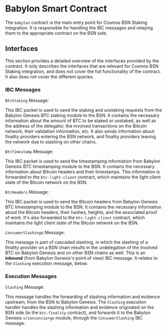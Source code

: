 # Babylon Smart Contract

The `babylon` contract is the main entry point for Cosmos BSN Staking
integration.
It is responsible for handling the IBC messages and relaying them to the
appropriate contract on the BSN side.

## Interfaces

This section provides a detailed overview of the interfaces provided by the
contract.
It only describes the interfaces that are relevant for Cosmos BSN Staking
integration, and does not cover the full functionality of the contract.
It also does not cover the different queries.

### IBC Messages

`BtcStaking` Message:

This IBC packet is used to send the staking and unstaking requests from the
Babylon Genesis BTC staking module to the BSN.
It contains the necessary information about the amount of BTC to be staked or
unstaked, as well as the address of the delegator, the involved transactions on
the Bitcoin network, their validation information, etc.
It also sends information about finality providers entering the BSN network, and
finality providers leaving the network due to slashing on other chains.

`BtcTimestamp` Message:

This IBC packet is used to send the timestamping information from Babylon
Genesis BTC timestamping module to the BSN.
It contains the necessary information about Bitcoin headers and their
timestamps.
This information is forwarded to the `btc-light-client` contract, which
maintains the light client state of the Bitcoin network on the BSN.

`BtcHeaders` Message:

This IBC packet is used to send the Bitcoin headers from Babylon Genesis BTC
timestamping module to the BSN. It contains the necessary information about
the Bitcoin headers, their hashes, heights, and the associated proof of work.
It's also forwarded to the `btc-light-client` contract, which maintains the
light client state of the Bitcoin network on the BSN.

`ConsumerSlashing`u Message:

This message is part of cascaded slashing, in which the slashing of a finality
provider on a BSN chain results in the undelegation of the involved BTC on
Babylon Genesis and on other BSN chains as well.
This is an **inbound** (from Babylon Genesis's point of view) IBC message.
It relates to the `Slashing` execution message, below.

### Execution Messages

`Slashing` Message:

This message handles the forwarding of slashing information and evidence
upstream, from the BSN to Babylon Genesis.
The `Slashing` execution handler handles the slashing information and evidence
originated on the BSN side (in the  `btc-finality` contract), and forwards it to
the Babylon Genesis `x/zonconcierge` module, through the `ConsumerSlashing`
IBC message.